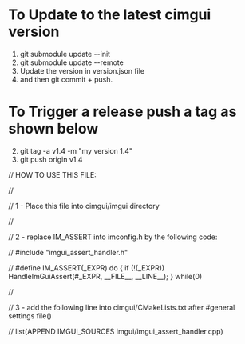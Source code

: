 # To Update to the latest cimgui version

1. git submodule update --init
2. git submodule update --remote
3. Update the version in version.json file
4. and then git commit + push.



# To Trigger a release push a tag as shown below

2. git tag -a v1.4 -m "my version 1.4"
3. git push origin v1.4



// HOW TO USE THIS FILE:

// 

// 1 - Place this file into cimgui/imgui directory

// 

// 2 - replace IM\_ASSERT into imconfig.h  by the following code:

// #include "imgui\_assert\_handler.h"

// #define IM\_ASSERT(\_EXPR) do { if (!(\_EXPR)) HandleImGuiAssert(#\_EXPR, \_\_FILE\_\_, \_\_LINE\_\_); } while(0)

//

// 3 - add the following line into cimgui/CMakeLists.txt after #general settings file()

// list(APPEND IMGUI\_SOURCES imgui/imgui\_assert\_handler.cpp)



